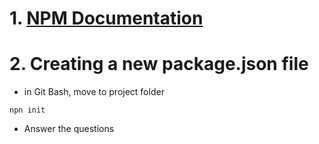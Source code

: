 # 1. [NPM Documentation](https://docs.npmjs.com/)

# 2. Creating a new package.json file
  - in Git Bash, move to project folder
  ```
  npn init
  ```
  - Answer the questions
